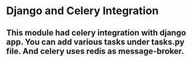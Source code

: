 # Django and Celery Integration
## This module had celery integration with django app. You can add various tasks under tasks.py file. And celery uses redis as message-broker.
